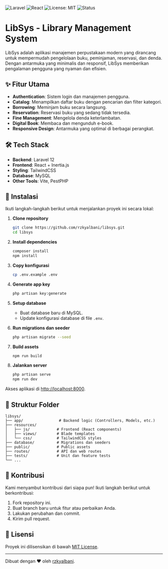 ![Laravel](https://img.shields.io/badge/Laravel-12.x-red?logo=laravel)
![React](https://img.shields.io/badge/React-18-blue?logo=react)
![License: MIT](https://img.shields.io/badge/License-MIT-green.svg)
![Status](https://img.shields.io/badge/Status-Active-success)

# LibSys - Library Management System

LibSys adalah aplikasi manajemen perpustakaan modern yang dirancang untuk mempermudah pengelolaan buku, peminjaman, reservasi, dan denda. Dengan antarmuka yang minimalis dan responsif, LibSys memberikan pengalaman pengguna yang nyaman dan efisien.

## ✨ Fitur Utama

-   **Authentication**: Sistem login dan manajemen pengguna.
-   **Catalog**: Menampilkan daftar buku dengan pencarian dan filter kategori.
-   **Borrowing**: Meminjam buku secara langsung.
-   **Reservation**: Reservasi buku yang sedang tidak tersedia.
-   **Fine Management**: Mengelola denda keterlambatan.
-   **Digital Book**: Membaca dan mengunduh e-book.
-   **Responsive Design**: Antarmuka yang optimal di berbagai perangkat.

## 🛠️ Tech Stack

-   **Backend**: Laravel 12
-   **Frontend**: React + Inertia.js
-   **Styling**: TailwindCSS
-   **Database**: MySQL
-   **Other Tools**: Vite, PestPHP

## 🚀 Instalasi

Ikuti langkah-langkah berikut untuk menjalankan proyek ini secara lokal:

1. **Clone repository**

    ```bash
    git clone https://github.com/rzkyalbani/libsys.git
    cd libsys
    ```

2. **Install dependencies**

    ```bash
    composer install
    npm install
    ```

3. **Copy konfigurasi**

    ```bash
    cp .env.example .env
    ```

4. **Generate app key**

    ```bash
    php artisan key:generate
    ```

5. **Setup database**

    - Buat database baru di MySQL.
    - Update konfigurasi database di file `.env`.

6. **Run migrations dan seeder**

    ```bash
    php artisan migrate --seed
    ```

7. **Build assets**

    ```bash
    npm run build
    ```

8. **Jalankan server**
    ```bash
    php artisan serve
    npm run dev
    ```

Akses aplikasi di [http://localhost:8000](http://localhost:8000).

## 📂 Struktur Folder

```
libsys/
├── app/                # Backend logic (Controllers, Models, etc.)
├── resources/
│   ├── js/            # Frontend (React components)
│   ├── views/         # Blade templates
│   └── css/           # TailwindCSS styles
├── database/          # Migrations dan seeders
├── public/            # Public assets
├── routes/            # API dan web routes
├── tests/             # Unit dan feature tests
└── ...
```

## 🤝 Kontribusi

Kami menyambut kontribusi dari siapa pun! Ikuti langkah berikut untuk berkontribusi:

1. Fork repository ini.
2. Buat branch baru untuk fitur atau perbaikan Anda.
3. Lakukan perubahan dan commit.
4. Kirim pull request.

## 📜 Lisensi

Proyek ini dilisensikan di bawah [MIT License](LICENSE).

---

Dibuat dengan ❤️ oleh [rzkyalbani](https://github.com/rzkyalbani).
